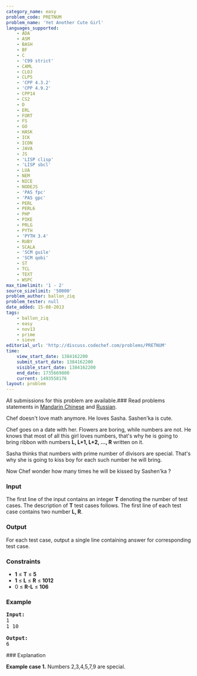 ```yaml
---
category_name: easy
problem_code: PRETNUM
problem_name: 'Yet Another Cute Girl'
languages_supported:
    - ADA
    - ASM
    - BASH
    - BF
    - C
    - 'C99 strict'
    - CAML
    - CLOJ
    - CLPS
    - 'CPP 4.3.2'
    - 'CPP 4.9.2'
    - CPP14
    - CS2
    - D
    - ERL
    - FORT
    - FS
    - GO
    - HASK
    - ICK
    - ICON
    - JAVA
    - JS
    - 'LISP clisp'
    - 'LISP sbcl'
    - LUA
    - NEM
    - NICE
    - NODEJS
    - 'PAS fpc'
    - 'PAS gpc'
    - PERL
    - PERL6
    - PHP
    - PIKE
    - PRLG
    - PYTH
    - 'PYTH 3.4'
    - RUBY
    - SCALA
    - 'SCM guile'
    - 'SCM qobi'
    - ST
    - TCL
    - TEXT
    - WSPC
max_timelimit: '1 - 2'
source_sizelimit: '50000'
problem_author: ballon_ziq
problem_tester: null
date_added: 15-08-2013
tags:
    - ballon_ziq
    - easy
    - nov13
    - prime
    - sieve
editorial_url: 'http://discuss.codechef.com/problems/PRETNUM'
time:
    view_start_date: 1384162200
    submit_start_date: 1384162200
    visible_start_date: 1384162200
    end_date: 1735669800
    current: 1493558176
layout: problem
---
```

All submissions for this problem are available.###  Read problems statements in [Mandarin Chinese](http://www.codechef.com/download/translated/NOV13/mandarin/PRETNUM.pdf) and [Russian](http://www.codechef.com/download/translated/NOV13/russian/PRETNUM.PDF).

Chef doesn't love math anymore. He loves Sasha. Sashen'ka is cute.

Chef goes on a date with her. Flowers are boring, while numbers are not. He knows that most of all this girl loves numbers, that's why he is going to bring ribbon with numbers **L, L+1, L+2, ..., R** written on it.

Sasha thinks that numbers with prime number of divisors are special. That's why she is going to kiss boy for each such number he will bring.

Now Chef wonder how many times he will be kissed by Sashen'ka ?

### Input

The first line of the input contains an integer **T** denoting the number of test cases. The description of **T** test cases follows.
The first line of each test case contains two number **L, R**.

### Output

For each test case, output a single line containing answer for corresponding test case.

### Constraints

- **1** ≤ **T** ≤ **5**
- **1** ≤ **L** ≤ **R** ≤ **1012**
- 0 ≤ **R-L** ≤ **106**

### Example

<pre><b>Input:</b>
1
1 10

<b>Output:</b>
6
</pre>### Explanation

**Example case 1.** Numbers 2,3,4,5,7,9 are special.
